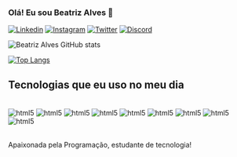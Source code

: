 

### Olá! Eu sou Beatriz Alves 🙋

[![Linkedin](https://img.shields.io/badge/LinkedIn-0077B5?style=for-the-badge&logo=linkedin&logoColor=white)](https://www.linkedin.com/in/beatriz-alves-186aa5117/)  [![Instagram](https://img.shields.io/badge/Instagram-E4405F?style=for-the-badge&logo=instagram&logoColor=white)](https://www.instagram.com/trizalves2/)  [![Twitter](https://img.shields.io/badge/Twitter-1DA1F2?style=for-the-badge&logo=twitter&logoColor=white)](https://twitter.com/trizalves22)  [![Discord](https://img.shields.io/badge/Discord-7289DA?style=for-the-badge&logo=discord&logoColor=white)](https://discord.com/channels/@me)

![Beatriz Alves GitHub stats](https://github-readme-stats.vercel.app/api?username=beatrizalves20&show_icons=true&theme=tokyonight)

[![Top Langs](https://github-readme-stats.vercel.app/api/top-langs/?username=beatrizalves20&layout=compact)](https://github.com/anuraghazra/github-readme-stats)


## Tecnologias que eu uso no meu dia

<div style="display: inline_block"><br/>
<img align="center" alt="html5" src="https://img.shields.io/badge/HTML5-E34F26?style=for-the-badge&logo=html5&logoColor=white" />
<img align="center" alt="html5" src="https://img.shields.io/badge/JavaScript-F7DF1E?style=for-the-badge&logo=javascript&logoColor=black" />  
<img align="center" alt="html5" src="https://img.shields.io/badge/Node.js-43853D?style=for-the-badge&logo=node.js&logoColor=white" /> 
<img align="center" alt="html5" src="https://img.shields.io/badge/CSS3-1572B6?style=for-the-badge&logo=css3&logoColor=white" /> 
<img align="center" alt="html5" src="https://img.shields.io/badge/React-20232A?style=for-the-badge&logo=react&logoColor=61DAFB" />  
<img align="center" alt="html5" src="https://img.shields.io/badge/PostgreSQL-316192?style=for-the-badge&logo=postgresql&logoColor=white" /> 
<img align="center" alt="html5" src="https://img.shields.io/badge/Java-ED8B00?style=for-the-badge&logo=java&logoColor=white" /> 
<img align="center" alt="html5" src="https://img.shields.io/badge/C-00599C?style=for-the-badge&logo=c&logoColor=white" /> 
<img align="center" alt="html5" src="https://img.shields.io/badge/Bootstrap-563D7C?style=for-the-badge&logo=bootstrap&logoColor=white" />
</div><br/>


Apaixonada pela Programação, estudante de tecnologia!

